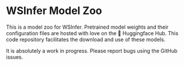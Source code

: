 # WSInfer Model Zoo

This is a model zoo for WSInfer. Pretrained model weights and their configuration files are hosted with love on the 🤗 Huggingface Hub. This code repository facilitates the download and use of these models.

It is absolutely a work in progress. Please report bugs using the GitHub issues.
